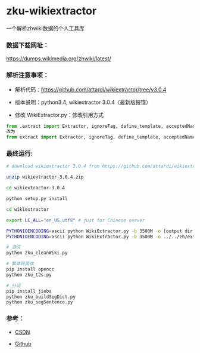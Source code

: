 # zku-wikiextractor

一个解析zhwiki数据的个人工具库

### 数据下载网址：
https://dumps.wikimedia.org/zhwiki/latest/

### 解析注意事项：

- 解析代码：https://github.com/attardi/wikiextractor/tree/v3.0.4

- 版本说明：python3.4,  wikiextractor 3.0.4（最新版报错）

- 修改 WikiExtractor.py：修改引用方式

``` Python
from .extract import Extractor, ignoreTag, define_template, acceptedNamespaces
改为
from extract import Extractor, ignoreTag, define_template, acceptedNamespaces
```

### 最终运行:
```Bash
# download wikiextractor 3.0.4 from https://github.com/attardi/wikiextractor/tree/v3.0.4

unzip wikiextractor-3.0.4.zip

cd wikiextractor-3.0.4

python setup.py install

cd wikiextractor

export LC_ALL="en_US.utf8" # just for Chinese server

PYTHONIOENCODING=ascii python WikiExtractor.py -b 3500M -o [output dir path] [input file path, .bz2 or .xml]
PYTHONIOENCODING=ascii python WikiExtractor.py -b 3500M -o ../../zh/extracted ../../zh/zhwiki-latest-pages-articles.xml

# 清洗
python zku_cleanWiki.py

# 繁体转简体
pip install opencc
python zku_t2s.py

# 分词
pip install jieba
python zku_buildSegDict.py
python zku_segSentence.py
```

### 参考：
- [CSDN](https://blog.csdn.net/weixin_34001430/article/details/94267243)

- [Github](https://github.com/CodeManYep/ZhWikiCorpus)
